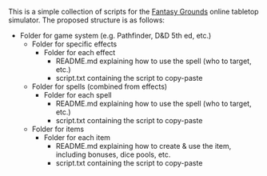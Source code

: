 This is a simple collection of scripts for the [Fantasy Grounds](https://www.fantasygrounds.com) online tabletop simulator. The proposed structure is as follows:

  * Folder for game system (e.g. Pathfinder, D&D 5th ed, etc.)
    * Folder for specific effects
        * Folder for each effect
          * README.md explaining how to use the spell (who to target, etc.)
          * script.txt containing the script to copy-paste
    * Folder for spells (combined from effects)
      * Folder for each spell
        * README.md explaining how to use the spell (who to target, etc.)
        * script.txt containing the script to copy-paste
    * Folder for items
        * Folder for each item
          * README.md explaining how to create & use the item, including bonuses, dice pools, etc.
          * script.txt containing the script to copy-paste